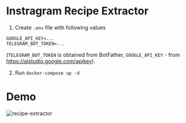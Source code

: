 # Instragram Recipe Extractor

1. Create `.env` file with following values
```shell
GOOGLE_API_KEY=...
TELEGRAM_BOT_TOKEN=...
```

(`TELEGRAM_BOT_TOKEN` is obtained from BotFather, `GOOGLE_API_KEY` - from  https://aistudio.google.com/apikey).

2. Run `docker-compose up -d`

# Demo

![recipe-extractor](https://github.com/user-attachments/assets/dcfe46ff-7823-414b-9247-2a60ce059300)

